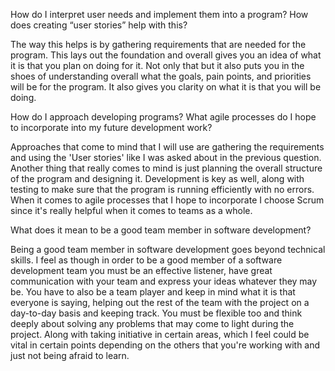 How do I interpret user needs and implement them into a program? How does creating “user stories” help with this?

The way this helps is by gathering requirements that are needed for the program. This lays out the foundation and overall gives you an idea of what it is that you plan on doing for it. Not only that but it also puts you in the shoes of understanding overall what the goals, pain points, and priorities will be for the program. It also gives you clarity on what it is that you will be doing.

How do I approach developing programs? What agile processes do I hope to incorporate into my future development work?

Approaches that come to mind that I will use are gathering the requirements and using the 'User stories' like I was asked about in the previous question. Another thing that really comes to mind is just planning the overall structure of the program and designing it. Development is key as well, along with testing to make sure that the program is running efficiently with no errors. When it comes to agile processes that I hope to incorporate I choose Scrum since it's really helpful when it comes to teams as a whole.

What does it mean to be a good team member in software development?

Being a good team member in software development goes beyond technical skills. I feel as though in order to be a good member of a software development team you must be an effective listener, have great communication with your team and express your ideas whatever they may be. You have to also be a team player and keep in mind what it is that everyone is saying, helping out the rest of the team with the project on a day-to-day basis and keeping track. You must be flexible too and think deeply about solving any problems that may come to light during the project. Along with taking initiative in certain areas, which I feel could be vital in certain points depending on the others that you're working with and just not being afraid to learn.
